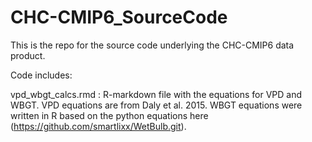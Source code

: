 # CHC-CMIP6_SourceCode
This is the repo for the source code underlying the CHC-CMIP6 data product. 

Code includes:

vpd_wbgt_calcs.rmd : R-markdown file with the equations for VPD and WBGT. VPD equations are from Daly et al. 2015. WBGT equations were written in R based on the python equations here (https://github.com/smartlixx/WetBulb.git). 
